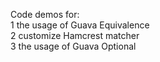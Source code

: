 Code demos for:<br>
1 the usage of Guava Equivalence<br>
2 customize Hamcrest matcher<br>
3 the usage of Guava Optional<br>
